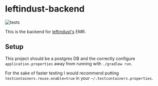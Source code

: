 # leftindust-backend

![tests](https://github.com/leftindust/leftindust-backend/actions/workflows/tests.yml/badge.svg)

This is the backend for [leftindust's](https://leftindust.com) EMR.

## Setup

This project should be a postgres DB and the correctly configure `application.properties` away from running
with `./gradlew run`.

For the sake of faster testing I would recommend putting `testcontainers.reuse.enable=true` in
your `~/.testcontainers.properties`.
